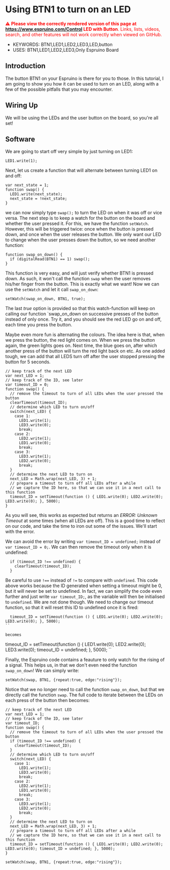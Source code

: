 <!--- Copyright (c) 2014 Kim Bauters. See the file LICENSE for copying permission. -->
Using BTN1 to turn on an LED
=======================

<span style="color:red">:warning: **Please view the correctly rendered version of this page at https://www.espruino.com/Control LED with Button**. Links, lists, videos, search, and other features will not work correctly when viewed on GitHub.</span>

* KEYWORDS: BTN1,LED1,LED2,LED3,LED,button
* USES: BTN1,LED1,LED2,LED3,Only Espruino Board

Introduction
-----------
The button BTN1 on your Espruino is there for you to those. In this tutorial, I am going to show you how it can be used to turn on an LED, along with a few of the possible pitfalls that you may encounter.

Wiring Up
--------
We will be using the LEDs and the user button on the board, so you're all set!

Software
--------
We are going to start off very simple by just turning on LED1:

```
LED1.write(1);
```

Next, let us create a function that will alternate between turning LED1 on and off:

```
var next_state = 1;
function swap() {
  LED1.write(next_state);
  next_state = !next_state;
}
```

we can now simply type `swap();` to turn the LED on when it was off or vice versa. The next step is to keep a watch for the button on the board and whether the user pressed it. For this, we have the function `setWatch`. However, this will be triggered twice: once when the button is pressed down, and once when the user releases the button. We only want our LED to change when the user presses down the button, so we need another function:

```
function swap_on_down() {
  if (digitalRead(BTN1) == 1) swap();
}
```

This function is very easy, and will just verify whether BTN1 is pressed down. As such, it won't call the function `swap` when the user removes his/her finger from the button. This is exactly what we want! Now we can use the `setWatch` and let it call `swap_on_down`:

```
setWatch(swap_on_down, BTN1, true);
```

The last *true* option is provided so that this watch-function will keep on calling our function `swap_on_down on successive presses of the button instead of only once. Try it, and you should see the red LED go on and off, each time you press the button. 

Maybe even more fun is alternating the colours. The idea here is that, when we press the button, the red light comes on. When we press the button again, the green lights goes on. Next time, the blue goes on, after which another press of the button will turn the red light back on etc. As one added tough, we can add that all LEDS turn off after the user stopped pressing the button for 5 seconds.

```
// keep track of the next LED
var next_LED = 1;
// keep track of the ID, see later
var timeout_ID = 0;
function swap() {
  // remove the timeout to turn of all LEDs when the user pressed the button
  clearTimeout(timeout_ID);
  // determine which LED to turn on/off
  switch(next_LED) {
    case 1:
      LED1.write(1);
      LED3.write(0);
      break;
    case 2:
      LED2.write(1);
      LED1.write(0);
      break;
    case 3:
      LED3.write(1);
      LED2.write(0);
      break;
  }
  // determine the next LED to turn on
  next_LED = Math.wrap(next_LED, 3) + 1;
  // prepare a timeout to turn off all LEDs after a while
  // we capture the ID here, so that we can use it in a next call to this function
  timeout_ID = setTimeout(function () { LED1.write(0); LED2.write(0); LED3.write(0); }, 5000);
}
```

As you will see, this works as expected but returns an *ERROR: Unknown Timeout* at some times (when all LEDs are off). This is a good time to reflect on our code, and take the time to iron out some of the issues. We'll start with the error.

We can avoid the error by writing `var timeout_ID = undefined;` instead of `var timeout_ID = 0;`. We can then remove the timeout only when it is undefined:

```
  if (timeout_ID !== undefined) {
    clearTimeout(timeout_ID);
  }
```

Be careful to use `!==` instead of `!=` to compare with `undefined`. This code above works because the ID generated when setting a timeout might be 0, but it will never be set to undefined. In fact, we can simplify the code even further and just write `var timeout_ID;`, as the variable will then be initialised to `undefined`. We are not done though. We need to change our timeout function, so that it will reset this ID to undefined once it is fired:

```
  timeout_ID = setTimeout(function () { LED1.write(0); LED2.write(0); LED3.write(0); }, 5000);
``

becomes

```
  timeout_ID = setTimeout(function () { LED1.write(0); LED2.write(0); LED3.write(0); timeout_ID = undefined; }, 5000);
``

Finally, the Espruino code contains a feauture to only watch for the rising of a signal. This helps us, in that we don't even need the function `swap_on_down`! We can simply write:

```
setWatch(swap, BTN1, {repeat:true, edge:"rising"});
```

Notice that we no longer need to call the function `swap_on_down`, but that we directly call the function `swap`. The full code to iterate between the LEDs on each press of the button then becomes:

```
// keep track of the next LED
var next_LED = 1;
// keep track of the ID, see later
var timeout_ID;
function swap() {
  // remove the timeout to turn of all LEDs when the user pressed the button
  if (timeout_ID !== undefined) {
    clearTimeout(timeout_ID);
  }
  // determine which LED to turn on/off
  switch(next_LED) {
    case 1:
      LED1.write(1);
      LED3.write(0);
      break;
    case 2:
      LED2.write(1);
      LED1.write(0);
      break;
    case 3:
      LED3.write(1);
      LED2.write(0);
      break;
  }
  // determine the next LED to turn on
  next_LED = Math.wrap(next_LED, 3) + 1;
  // prepare a timeout to turn off all LEDs after a while
  // we capture the ID here, so that we can use it in a next call to this function
  timeout_ID = setTimeout(function () { LED1.write(0); LED2.write(0); LED3.write(0); timeout_ID = undefined; }, 5000);
}

setWatch(swap, BTN1, {repeat:true, edge:"rising"});
```
